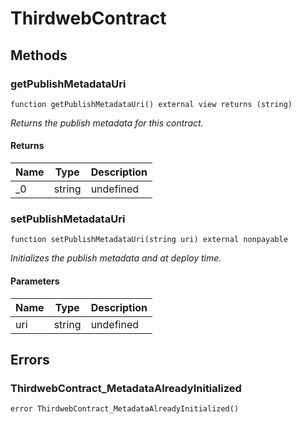 # ThirdwebContract









## Methods

### getPublishMetadataUri

```solidity
function getPublishMetadataUri() external view returns (string)
```



*Returns the publish metadata for this contract.*


#### Returns

| Name | Type | Description |
|---|---|---|
| _0 | string | undefined

### setPublishMetadataUri

```solidity
function setPublishMetadataUri(string uri) external nonpayable
```



*Initializes the publish metadata and at deploy time.*

#### Parameters

| Name | Type | Description |
|---|---|---|
| uri | string | undefined




## Errors

### ThirdwebContract_MetadataAlreadyInitialized

```solidity
error ThirdwebContract_MetadataAlreadyInitialized()
```







